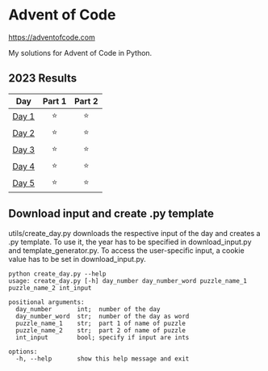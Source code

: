 # Advent of Code
https://adventofcode.com

My solutions for Advent of Code in Python.

<!--- advent_readme_stars table --->
## 2023 Results

| Day | Part 1 | Part 2 |
| :---: | :---: | :---: |
| [Day 1](https://adventofcode.com/2023/day/1) | ⭐ | ⭐ |
| [Day 2](https://adventofcode.com/2023/day/2) | ⭐ | ⭐ |
| [Day 3](https://adventofcode.com/2023/day/3) | ⭐ | ⭐ |
| [Day 4](https://adventofcode.com/2023/day/4) | ⭐ | ⭐ |
| [Day 5](https://adventofcode.com/2023/day/5) | ⭐ | ⭐ |
<!--- advent_readme_stars table --->

## Download input and create .py template

utils/create_day.py downloads the respective input of the day and creates a .py template. To use it, the year has to be specified in download_input.py and template_generator.py. To access the user-specific input, a cookie value has to be set in download_input.py.

    python create_day.py --help
    usage: create_day.py [-h] day_number day_number_word puzzle_name_1 puzzle_name_2 int_input
    
    positional arguments:
      day_number       int;  number of the day
      day_number_word  str;  number of the day as word
      puzzle_name_1    str;  part 1 of name of puzzle
      puzzle_name_2    str;  part 2 of name of puzzle
      int_input        bool; specify if input are ints
    
    options:
      -h, --help       show this help message and exit
